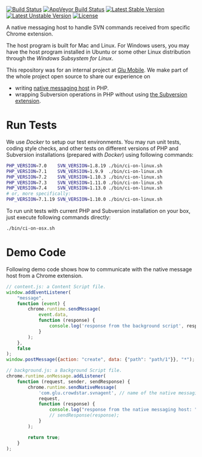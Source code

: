 [![Build Status](https://travis-ci.org/Crowdstar/svn-agent-host.svg?branch=master)](https://travis-ci.org/Crowdstar/svn-agent-host)
[![AppVeyor Build Status](https://ci.appveyor.com/api/projects/status/gd4g9vksc8m7e4ep?svg=true)](https://ci.appveyor.com/project/deminy/svn-agent-host)
[![Latest Stable Version](https://poser.pugx.org/Crowdstar/svn-agent-host/v/stable.svg)](https://packagist.org/packages/crowdstar/svn-agent-host)
[![Latest Unstable Version](https://poser.pugx.org/Crowdstar/svn-agent-host/v/unstable.svg)](https://packagist.org/packages/crowdstar/svn-agent-host)
[![License](https://poser.pugx.org/Crowdstar/svn-agent-host/license)](https://packagist.org/packages/crowdstar/svn-agent-host)

A native messaging host to handle SVN commands received from specific Chrome extension.

The host program is built for Mac and Linux. For Windows users, you may have the host program installed in Ubuntu or
some other Linux distribution through the _Windows Subsystem for Linux_.

This repository was for an internal project at [Glu Mobile](https://www.glu.com). We make part of the whole project open
source to share our experience on

* writing [native messaging host](https://developer.chrome.com/apps/nativeMessaging#native-messaging-host) in PHP.
* wrapping Subversion operations in PHP without using [the Subversion extension](http://php.net/manual/en/book.svn.php).

# Run Tests

We use _Docker_ to setup our test environments. You may run unit tests, coding style checks, and other tests on
different versions of PHP and Subversion installations (prepared with _Docker_) using following commands:

```bash
PHP_VERSION=7.0    SVN_VERSION=1.8.19 ./bin/ci-on-linux.sh
PHP_VERSION=7.1    SVN_VERSION=1.9.9  ./bin/ci-on-linux.sh
PHP_VERSION=7.2    SVN_VERSION=1.10.3 ./bin/ci-on-linux.sh
PHP_VERSION=7.3    SVN_VERSION=1.11.0 ./bin/ci-on-linux.sh
PHP_VERSION=7.4    SVN_VERSION=1.13.0 ./bin/ci-on-linux.sh
# or, more specifically:
PHP_VERSION=7.1.19 SVN_VERSION=1.10.0 ./bin/ci-on-linux.sh
```

To run unit tests with current PHP and Subversion installation on your box, just execute following commands directly:

```bash
./bin/ci-on-osx.sh
```

# Demo Code

Following demo code shows how to communicate with the native message host from a Chrome extension.

```javascript
// content.js: a Content Script file.
window.addEventListener(
    "message",
    function (event) {
        chrome.runtime.sendMessage(
            event.data,
            function (response) {
                console.log('response from the background script', response);
            }
        );
    },
    false
);
window.postMessage({action: "create", data: {"path": "path/1"}}, "*");

// background.js: a Background Script file.
chrome.runtime.onMessage.addListener(
    function (request, sender, sendResponse) {
        chrome.runtime.sendNativeMessage(
            'com.glu.crowdstar.svnagent', // name of the native messaging host.
            request,
            function (response) {
                console.log("response from the native messaging host: ", response);
                // sendResponse(response);
            }
        );

        return true;
    }
);
```
